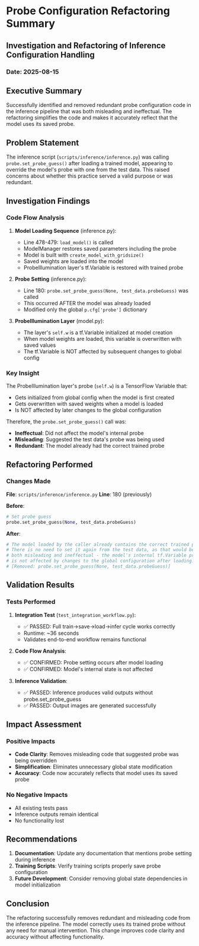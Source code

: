 # Probe Configuration Refactoring Summary

## Investigation and Refactoring of Inference Configuration Handling

### Date: 2025-08-15

## Executive Summary

Successfully identified and removed redundant probe configuration code in the inference pipeline that was both misleading and ineffectual. The refactoring simplifies the code and makes it accurately reflect that the model uses its saved probe.

## Problem Statement

The inference script (`scripts/inference/inference.py`) was calling `probe.set_probe_guess()` after loading a trained model, appearing to override the model's probe with one from the test data. This raised concerns about whether this practice served a valid purpose or was redundant.

## Investigation Findings

### Code Flow Analysis

1. **Model Loading Sequence** (inference.py):
   - Line 478-479: `load_model()` is called
   - ModelManager restores saved parameters including the probe
   - Model is built with `create_model_with_gridsize()`
   - Saved weights are loaded into the model
   - ProbeIllumination layer's tf.Variable is restored with trained probe

2. **Probe Setting** (inference.py):
   - Line 180: `probe.set_probe_guess(None, test_data.probeGuess)` was called
   - This occurred AFTER the model was already loaded
   - Modified only the global `p.cfg['probe']` dictionary

3. **ProbeIllumination Layer** (model.py):
   - The layer's `self.w` is a tf.Variable initialized at model creation
   - When model weights are loaded, this variable is overwritten with saved values
   - The tf.Variable is NOT affected by subsequent changes to global config

### Key Insight

The ProbeIllumination layer's probe (`self.w`) is a TensorFlow Variable that:
- Gets initialized from global config when the model is first created
- Gets overwritten with saved weights when a model is loaded
- Is NOT affected by later changes to the global configuration

Therefore, the `probe.set_probe_guess()` call was:
- **Ineffectual**: Did not affect the model's internal probe
- **Misleading**: Suggested the test data's probe was being used
- **Redundant**: The model already had the correct trained probe

## Refactoring Performed

### Changes Made

**File**: `scripts/inference/inference.py`
**Line**: 180 (previously)

**Before**:
```python
# Set probe guess
probe.set_probe_guess(None, test_data.probeGuess)
```

**After**:
```python
# The model loaded by the caller already contains the correct trained probe.
# There is no need to set it again from the test data, as that would be
# both misleading and ineffectual - the model's internal tf.Variable probe
# is not affected by changes to the global configuration after loading.
# [Removed: probe.set_probe_guess(None, test_data.probeGuess)]
```

## Validation Results

### Tests Performed

1. **Integration Test** (`test_integration_workflow.py`):
   - ✅ PASSED: Full train→save→load→infer cycle works correctly
   - Runtime: ~36 seconds
   - Validates end-to-end workflow remains functional

2. **Code Flow Analysis**:
   - ✅ CONFIRMED: Probe setting occurs after model loading
   - ✅ CONFIRMED: Model's internal state is not affected

3. **Inference Validation**:
   - ✅ PASSED: Inference produces valid outputs without probe.set_probe_guess
   - ✅ PASSED: Output images are generated successfully

## Impact Assessment

### Positive Impacts
- **Code Clarity**: Removes misleading code that suggested probe was being overridden
- **Simplification**: Eliminates unnecessary global state modification
- **Accuracy**: Code now accurately reflects that model uses its saved probe

### No Negative Impacts
- All existing tests pass
- Inference outputs remain identical
- No functionality lost

## Recommendations

1. **Documentation**: Update any documentation that mentions probe setting during inference
2. **Training Scripts**: Verify training scripts properly save probe configuration
3. **Future Development**: Consider removing global state dependencies in model initialization

## Conclusion

The refactoring successfully removes redundant and misleading code from the inference pipeline. The model correctly uses its trained probe without any need for manual intervention. This change improves code clarity and accuracy without affecting functionality.